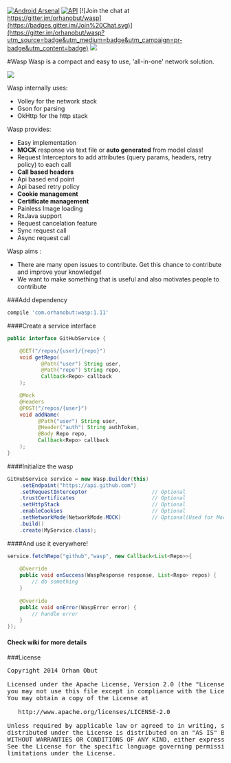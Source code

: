 [![Android Arsenal](https://img.shields.io/badge/Android%20Arsenal-Wasp-brightgreen.svg?style=flat)](https://android-arsenal.com/details/1/1412)    [![API](https://img.shields.io/badge/API-10%2B-brightgreen.svg?style=flat)](https://android-arsenal.com/api?level=10) [![Join the chat at https://gitter.im/orhanobut/wasp](https://badges.gitter.im/Join%20Chat.svg)](https://gitter.im/orhanobut/wasp?utm_source=badge&utm_medium=badge&utm_campaign=pr-badge&utm_content=badge) [![](https://img.shields.io/badge/AndroidWeekly-%23143-blue.svg)](http://androidweekly.net/issues/issue-143)

#Wasp
Wasp is a compact and easy to use, 'all-in-one' network solution. 

<img src='https://github.com/orhanobut/wasp/blob/master/images/wasp-diagram.png'/>

Wasp internally uses:
- Volley for the network stack
- Gson for parsing
- OkHttp for the http stack

Wasp provides:
- Easy implementation
- **MOCK** response via text file or **auto generated** from model class!
- Request Interceptors to add attributes (query params, headers, retry policy) to each call
- **Call based headers**
- Api based end point
- Api based retry policy
- **Cookie management**
- **Certificate management**
- Painless Image loading
- RxJava support
- Request cancelation feature
- Sync request call
- Async request call

Wasp aims :
- There are many open issues to contribute. Get this chance to contribute and improve your knowledge!
- We want to make something that is useful and also motivates people to contribute

###Add dependency
```groovy
compile 'com.orhanobut:wasp:1.11'
```

####Create a service interface

```java
public interface GitHubService {

    @GET("/repos/{user}/{repo}")
    void getRepo(
           @Path("user") String user,
           @Path("repo") String repo,
           Callback<Repo> callback
    );

    @Mock
    @Headers 
    @POST("/repos/{user}")
    void addName(
          @Path("user") String user,
          @Header("auth") String authToken,
          @Body Repo repo,
          Callback<Repo> callback
    );
}
```

####Initialize the wasp

```java
GitHubService service = new Wasp.Builder(this)
    .setEndpoint("https://api.github.com")
    .setRequestInterceptor                     // Optional
    .trustCertificates                         // Optional
    .setHttpStack                              // Optional
    .enableCookies                             // Optional
    .setNetworkMode(NetworkMode.MOCK)          // Optional(Used for Mock)
    .build()
    .create(MyService.class);
```

####And use it everywhere!

```java
service.fetchRepo("github","wasp", new Callback<List<Repo>>{
    
    @Override
    public void onSuccess(WaspResponse response, List<Repo> repos) {
        // do something
    }
    
    @Override
    public void onError(WaspError error) {
        // handle error
    }
});
```
#### Check wiki for more details

###License
<pre>
Copyright 2014 Orhan Obut

Licensed under the Apache License, Version 2.0 (the "License");
you may not use this file except in compliance with the License.
You may obtain a copy of the License at

   http://www.apache.org/licenses/LICENSE-2.0

Unless required by applicable law or agreed to in writing, software
distributed under the License is distributed on an "AS IS" BASIS,
WITHOUT WARRANTIES OR CONDITIONS OF ANY KIND, either express or implied.
See the License for the specific language governing permissions and
limitations under the License.
</pre>
